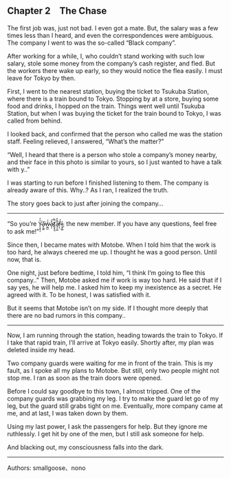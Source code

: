 ## Chapter 2　The Chase

  The first job was, just not bad. I even got a mate. But, the salary was a few times less than I heard, and even the correspondences were ambiguous. The company I went to was the so-called “Black company”.

  After working for a while, I, who couldn’t stand working with such low salary, stole some money from the company’s cash register, and fled. But the workers there wake up early, so they would notice the flea easily. I must leave for Tokyo by then.

  First, I went to the nearest station, buying the ticket to Tsukuba Station, where there is a train bound to Tokyo. Stopping by at a store, buying some food and drinks, I hopped on the train. Things went well until Tsukuba Station, but when I was buying the ticket for the train bound to Tokyo, I was called from behind.

  I looked back, and confirmed that the person who called me was the station staff. Feeling relieved, I answered, “What’s the matter?”

  “Well, I heard that there is a person who stole a company’s money nearby, and their face in this photo is similar to yours, so I just wanted to have a talk with y..”

  I was starting to run before I finished listening to them. The company is already aware of this. Why..? As I ran, I realized the truth. 

  The story goes back to just after joining the company…

---
  “So you’re Y̴̨͙͙͔͐̓͘ǎ̵̙̖̳͘ẃ̴̫̼̺́a̴̖̩͒͠t̸̯͓̙͈̚a̸͉͎͚̅̎̓r̴̜̙̉͐í̵̧̡̻, the new member. If you have any questions, feel free to ask me!”

  Since then, I became mates with Motobe. When I told him that the work is too hard, he always cheered me up. I thought he was a good person. Until now, that is.

  One night, just before bedtime,  I told him, “I think I’m going to flee this company..” Then, Motobe asked me if work is way too hard. He said that if I say yes, he will help me. I asked him to keep my inexistence as a secret. He agreed with it. To be honest, I was satisfied with it.

  But it seems that Motobe isn’t on my side. If I thought more deeply that there are no bad rumors in this company..

---
  Now, I am running through the station, heading towards the train to Tokyo. If I take that rapid train, I’ll arrive at Tokyo easily. Shortly after, my plan was deleted inside my head.

  Two company guards were waiting for me in front of the train. This is my fault, as I spoke all my plans to Motobe. But still, only two people might not stop me. I ran as soon as the train doors were opened.

  Before I could say goodbye to this town, I almost tripped. One of the company guards was grabbing my leg. I try to make the guard let go of my leg, but the guard still grabs tight on me. Eventually, more company came at me, and at last, I was taken down by them.

  Using my last power, I ask the passengers for help. But they ignore me ruthlessly. I get hit by one of the men, but I still ask someone for help.

  And blacking out, my consciousness falls into the dark.

---
Authors: smallgoose、nono
